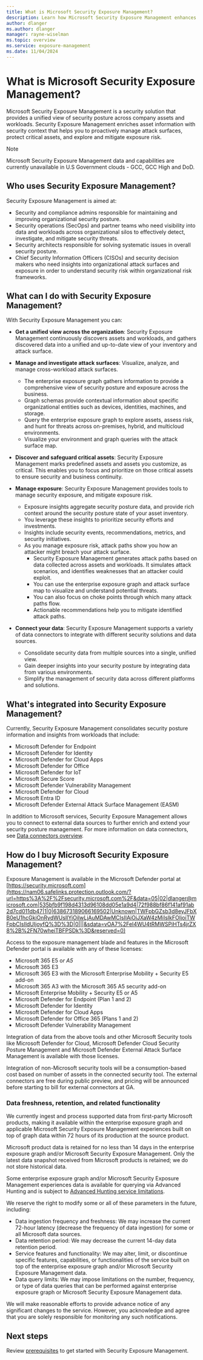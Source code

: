 ```yaml
---
title: What is Microsoft Security Exposure Management?
description: Learn how Microsoft Security Exposure Management enhances and extends security posture management.
author: dlanger
ms.author: dlanger
manager: rayne-wiselman
ms.topic: overview
ms.service: exposure-management
ms.date: 11/04/2024
---
```



# What is Microsoft Security Exposure Management?

Microsoft Security Exposure Management is a security solution that provides a unified view of security posture across company assets and workloads. Security Exposure Management enriches asset information with security context that helps you to proactively manage attack surfaces, protect critical assets, and explore and mitigate exposure risk.

> [!NOTE]
> Microsoft Security Exposure Management data and capabilities are currently unavailable in U.S Government clouds - GCC, GCC High and DoD.

## Who uses Security Exposure Management?

Security Exposure Management is aimed at:

- Security and compliance admins responsible for maintaining and improving organizational security posture.
- Security operations (SecOps) and partner teams who need visibility into data and workloads across organizational silos to effectively detect, investigate, and mitigate security threats.
- Security architects responsible for solving systematic issues in overall security posture.
- Chief Security Information Officers (CISOs) and security decision makers who need insights into organizational attack surfaces and exposure in order to understand security risk within organizational risk frameworks.

## What can I do with Security Exposure Management?

With Security Exposure Management you can:

- **Get a unified view across the organization**: Security Exposure Management continuously discovers assets and workloads, and gathers discovered data into a unified and up-to-date view of your inventory and attack surface.

- **Manage and investigate attack surfaces**: Visualize, analyze, and manage cross-workload attack surfaces.
  - The enterprise exposure graph gathers information to provide a comprehensive view of security posture and exposure across the business.
  - Graph schemas provide contextual information about specific organizational entities such as devices, identities, machines, and storage.
  - Query the enterprise exposure graph to explore assets, assess risk, and hunt for threats across on-premises, hybrid, and multicloud environments.
  - Visualize your environment and graph queries with the attack surface map.

- **Discover and safeguard critical assets**: Security Exposure Management marks predefined assets and assets you customize, as critical. This enables you to focus and prioritize on those critical assets to ensure security and business continuity.

- **Manage exposure**: Security Exposure Management provides tools to manage security exposure, and mitigate exposure risk.
  - Exposure insights aggregate security posture data, and provide rich context around the security posture state of your asset inventory.
  - You leverage these insights to prioritize security efforts and investments.
  - Insights include security events, recommendations, metrics, and security initiatives.
  - As you manage exposure risk, attack paths show you how an attacker might breach your attack surface.
    - Security Exposure Management generates attack paths based on data collected across assets and workloads. It simulates attack scenarios, and identifies weaknesses that an attacker could exploit.
    - You can use the enterprise exposure graph and attack surface map to visualize and understand potential threats.
    - You can also focus on choke points through which many attack paths flow.
    - Actionable recommendations help you to mitigate identified attack paths.

- **Connect your data**: Security Exposure Management supports a variety of data connectors to integrate with different security solutions and data sources.
  - Consolidate security data from multiple sources into a single, unified view.
  - Gain deeper insights into your security posture by integrating data from various environments.
  - Simplify the management of security data across different platforms and solutions.

## What's integrated into Security Exposure Management?

Currently, Security Exposure Management consolidates security posture information and insights from workloads that include:

- Microsoft Defender for Endpoint
- Microsoft Defender for Identity
- Microsoft Defender for Cloud Apps
- Microsoft Defender for Office
- Microsoft Defender for IoT
- Microsoft Secure Score  
- Microsoft Defender Vulnerability Management  
- Microsoft Defender for Cloud
- Microsoft Entra ID  
- Microsoft Defender External Attack Surface Management (EASM)

In addition to Microsoft services, Security Exposure Management allows you to connect to external data sources to further enrich and extend your security posture management.
For more information on data connectors, see [Data connectors overview](overview-data-connectors.md).

## How do I buy Microsoft Security Exposure Management?

Exposure Management is available in the Microsoft Defender portal at [https://security.microsoft.com](https://nam06.safelinks.protection.outlook.com/?url=https%3A%2F%2Fsecurity.microsoft.com%2F&data=05|02|dlanger@microsoft.com|535bfb9f198d4313d96108dd05e1a9d4|72f988bf86f141af91ab2d7cd011db47|1|0|638673189066169502|Unknown|TWFpbGZsb3d8eyJFbXB0eU1hcGkiOnRydWUsIlYiOiIwLjAuMDAwMCIsIlAiOiJXaW4zMiIsIkFOIjoiTWFpbCIsIldUIjoyfQ%3D%3D|0|||&sdata=vOA7%2FeI4WU4tRMWSPiHTs4jrZX8%2B%2FN70wheiTBFPSDk%3D&reserved=0)

Access to the exposure management blade and features in the Microsoft Defender portal is available with any of these licenses:

- Microsoft 365 E5 o*r A5*
- Microsoft 365 E3
- Microsoft 365 E3 with the Microsoft Enterprise Mobility + Security E5 add-on
- Microsoft 365 A3 with the Microsoft 365 A5 security add-on
- Microsoft Enterprise Mobility + Security E5 or A5
- Microsoft Defender for Endpoint (Plan 1 and 2)
- Microsoft Defender for Identity
- Microsoft Defender for Cloud Apps
- Microsoft Defender for Office 365 (Plans 1 and 2)
- Microsoft Defender Vulnerability Management

Integration of data from the above tools and other Microsoft Security tools like Microsoft Defender for Cloud, Microsoft Defender Cloud Security Posture Management and Microsoft Defender External Attack Surface Management is available with those licenses.

Integration of non-Microsoft security tools will be a consumption-based cost based on number of assets in the connected security tool. The external connectors are free during public preview, and pricing will be announced before starting to bill for external connectors at GA.

### Data freshness, retention, and related functionality

We currently ingest and process supported data from first-party Microsoft products, making it available within the enterprise exposure graph and applicable Microsoft Security Exposure Management experiences built on top of graph data within 72 hours of its production at the source product.

Microsoft product data is retained for no less than 14 days in the enterprise exposure graph and/or Microsoft Security Exposure Management. Only the latest data snapshot received from Microsoft products is retained; we do not store historical data.

Some enterprise exposure graph and/or Microsoft Security Exposure Management experiences data is available for querying via Advanced Hunting and is subject to [Advanced Hunting service limitations](https://nam06.safelinks.protection.outlook.com/?url=https%3A%2F%2Flearn.microsoft.com%2Fen-us%2Fdefender-xdr%2Fadvanced-hunting-limits&data=05|02|dlanger@microsoft.com|2eeaacf0c0f2494a51a308dd06ea1a99|72f988bf86f141af91ab2d7cd011db47|1|0|638674324732464247|Unknown|TWFpbGZsb3d8eyJFbXB0eU1hcGkiOnRydWUsIlYiOiIwLjAuMDAwMCIsIlAiOiJXaW4zMiIsIkFOIjoiTWFpbCIsIldUIjoyfQ%3D%3D|0|||&sdata=cPz7p6NX%2BvUWkVwR4Wx0%2F5pJ0wbP6h8ZXsFSa4JrLxA%3D&reserved=0).

We reserve the right to modify some or all of these parameters in the future, including:

- Data ingestion frequency and freshness: We may increase the current 72-hour latency (decrease the frequency of data ingestion) for some or all Microsoft data sources.
- Data retention period: We may decrease the current 14-day data retention period.
- Service features and functionality: We may alter, limit, or discontinue specific features, capabilities, or functionalities of the service built on top of the enterprise exposure graph and/or Microsoft Security Exposure Management data.
- Data query limits: We may impose limitations on the number, frequency, or type of data queries that can be performed against enterprise exposure graph or Microsoft Security Exposure Management data.

 We will make reasonable efforts to provide advance notice of any significant changes to the service. However, you acknowledge and agree that you are solely responsible for monitoring any such notifications.

## Next steps

Review [prerequisites](prerequisites.md) to get started with Security Exposure Management.
